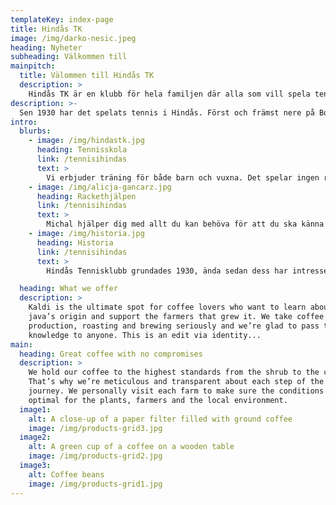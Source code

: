```yaml
---
templateKey: index-page
title: Hindås TK
image: /img/darko-nesic.jpeg
heading: Nyheter
subheading: Välkommen till
mainpitch:
  title: Välommen till Hindås TK
  description: >
    Hindås TK är en klubb för hela familjen där alla som vill spela tennis ska känna sig välkomna.
description: >-
  Sen 1930 har det spelats tennis i Hindås. Först och främst nere på Boköhalvön men också uppe vid sportklustret i Fagervallen.
intro:
  blurbs:
    - image: /img/hindastk.jpg
      heading: Tennisskola
      link: /tennisihindas
      text: >
        Vi erbjuder träning för både barn och vuxna. Det spelar ingen roll om du är en erfaren spelare eller helt ny, vi ser till så att du hamnar i en grupp som passar din förmåga.
    - image: /img/alicja-gancarz.jpg
      heading: Rackethjälpen
      link: /tennisihindas
      text: >
        Michal hjälper dig med allt du kan behöva för att du ska känna dig som ett med ditt racket. Omsträngning, ny linda eller kanske vill du laborera med vikten för att få till den perfekta svingen.
    - image: /img/historia.jpg
      heading: Historia
      link: /tennisihindas
      text: >
        Hindås Tennisklubb grundades 1930, ända sedan dess har intresset för tennis varit stort i Hindås.

  heading: What we offer
  description: >
    Kaldi is the ultimate spot for coffee lovers who want to learn about their
    java’s origin and support the farmers that grew it. We take coffee
    production, roasting and brewing seriously and we’re glad to pass that
    knowledge to anyone. This is an edit via identity...
main:
  heading: Great coffee with no compromises
  description: >
    We hold our coffee to the highest standards from the shrub to the cup.
    That’s why we’re meticulous and transparent about each step of the coffee’s
    journey. We personally visit each farm to make sure the conditions are
    optimal for the plants, farmers and the local environment.
  image1:
    alt: A close-up of a paper filter filled with ground coffee
    image: /img/products-grid3.jpg
  image2:
    alt: A green cup of a coffee on a wooden table
    image: /img/products-grid2.jpg
  image3:
    alt: Coffee beans
    image: /img/products-grid1.jpg
---
```

